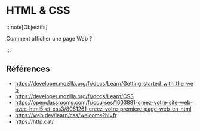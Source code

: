 # HTML & CSS

<Reaveal name="html-css" />

:::note[Objectifs]

Comment afficher une page Web ?

:::

## Références

- https://developer.mozilla.org/fr/docs/Learn/Getting_started_with_the_web
- https://developer.mozilla.org/fr/docs/Learn/CSS
- https://openclassrooms.com/fr/courses/1603881-creez-votre-site-web-avec-html5-et-css3/8061261-creez-votre-premiere-page-web-en-html
- https://web.dev/learn/css/welcome?hl=fr
- https://http.cat/
